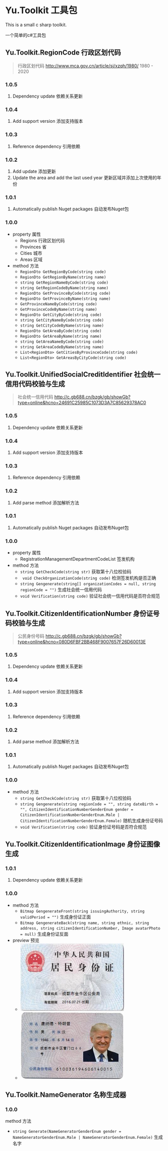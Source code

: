 # Yu.Toolkit 工具包
This is a small c sharp toolkit.

一个简单的c#工具包

## Yu.Toolkit.RegionCode 行政区划代码

> 行政区划代码 http://www.mca.gov.cn/article/sj/xzqh/1980/   1980 - 2020

### 1.0.5

1. Dependency update 依赖关系更新

### 1.0.4

1. Add support version 添加支持版本

### 1.0.3

1. Reference dependency 引用依赖

### 1.0.2

1. Add update 添加更新
2. Update the area and add the last used year  更新区域并添加上次使用的年份

### 1.0.1

1. Automatically publish Nuget packages 自动发布Nuget包

### 1.0.0

- property 属性
  - Regions 行政区划代码
  - Provinces 省
  - Cities 城市
  - Areas 区域
- method 方法
  - ```RegionDto GetRegionByCode(string code)```
  - ```RegionDto GetRegionByName(string name)``` 
  - ```string GetRegionNameByCode(string code)``` 
  - ```string GetRegionCodeByName(string name)  ```
  - ```RegionDto GetProvinceByCode(string code) ``` 
  - ```RegionDto GetProvinceByName(string name)``` 
  - ```GetProvinceNameByCode(string code) ```
  - ```GetProvinceCodeByName(string name)``` 
  - ```RegionDto GetCityByCode(string code)``` 
  - ```string GetCityNameByCode(string code)``` 
  - ```string GetCityCodeByName(string name)``` 
  - ```RegionDto GetAreaByCode(string code)``` 
  - ```RegionDto GetAreaByName(string name)  ``` 
  - ```string GetAreaNameByCode(string code)``` 
  - ```string GetAreaCodeByName(string name)``` 
  - ```List<RegionDto> GetCitiesByProvinceCode(string code)``` 
  - ```List<RegionDto> GetAreasByCityCode(string code)``` 

## Yu.Toolkit.UnifiedSocialCreditIdentifier 社会统一信用代码校验与生成

> 社会统一信用代码 http://c.gb688.cn/bzgk/gb/showGb?type=online&hcno=24691C25985C1073D3A7C85629378AC0

### 1.0.5

1. Dependency update 依赖关系更新

### 1.0.4

1. Add support version 添加支持版本

### 1.0.3

1. Reference dependency 引用依赖

### 1.0.2

1. Add parse method 添加解析方法

### 1.0.1

1. Automatically publish Nuget packages 自动发布Nuget包

### 1.0.0

* property 属性
  * RegistrationManagementDepartmentCodeList 签发机构
* method 方法
  * ```string GetCheckCode(string str)``` 获取第十八位校验码
  * ``` void CheckOrganizationCode(string code)``` 检测签发机构是否正确
  * ```string Gengenerate(string[] organizationCodes = null, string regionCode = "")``` 生成社会统一信用代码
  * ```void Verification(string code)``` 验证社会统一信用代码是否符合规范

## Yu.Toolkit.CitizenIdentificationNumber 身份证号码校验与生成

> 公民身份号码  http://c.gb688.cn/bzgk/gb/showGb?type=online&hcno=080D6FBF2BB468F9007657F26D60013E

### 1.0.5

1. Dependency update 依赖关系更新

### 1.0.4

1. Add support version 添加支持版本

### 1.0.3

1. Reference dependency 引用依赖

### 1.0.2

1. Add parse method 添加解析方法

### 1.0.1

1. Automatically publish Nuget packages 自动发布Nuget包

### 1.0.0

* method 方法
  * ```string GetCheckCode(string str)``` 获取第十八位校验码
  * ```string Gengenerate(string regionCode = "", string dateBirth = "", CitizenIdentificationNumberGenderEnum gender = CitizenIdentificationNumberGenderEnum.Male | CitizenIdentificationNumberGenderEnum.Female)``` 随机生成身份证号码
  * ```void Verification(string code)``` 验证身份证号码是否符合规范 

## Yu.Toolkit.CitizenIdentificationImage 身份证图像生成

### 1.0.1

1. Dependency update 依赖关系更新

### 1.0.0

* method 方法
  * ```Bitmap GengenerateFront(string issuingAuthority, string validPeriod = "")``` 生成身份证正面
  * ```Bitmap GengenerateBack(string name, string ethnic, string address, string citizenIdentificationNumber, Image avatarPhoto = null)``` 生成身份证反面
* preview 预览
  * ![](preview/身份证正面生成预览.png)
  * ![](preview/身份证反面生成预览.png)



## Yu.Toolkit.NameGenerator  名称生成器

### 1.0.0

method 方法

* ```string Generate(NameGeneratorGenderEnum gender = NameGeneratorGenderEnum.Male | NameGeneratorGenderEnum.Female)``` 生成名字 

